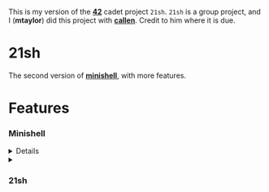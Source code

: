 This is my version of the **[42](https://www.42.us.org/)** cadet project `21sh`. `21sh` is a group project, and I (**mtaylor**) did this project with **[callen](https://github.com/MrChafeits)**. Credit to him where it is due.

# 21sh
The second version of **[minishell](https://github.com/motaylormo/minishell)**, with more features.

# Features
### Minishell
<details>

* The executable are those you can find in the paths indicated in the `PATH` variable
* You must deal correctly with the `PATH` and the environment
* You must implement a series of builtins:
	* `echo`
	* `cd`
	* `setenv`
	* `unsetenv`
	* `env`
	* `exit`
* You must manage expansions `$` and `~`
* Management of signals and in particular `ctrl-C`
* Management of execution rights in the `PATH`
</details>

<details><summary><h3>21sh</h3></summary>

* The `ctrl-D` and `ctrl-C` keys combination features for line edition and process execution
* The `;` command line separator
* Pipes `|`
* The 4 following redirections `<`, `>`, `<<`, and `>>`
* File descriptor aggregation
* A line edition feature using the `termcaps` library. You must at least manage the following features
	* Edit the line where the cursor is located
	* Move the cursor left and right to be able to edit the line at a specific location. Obviously new characters have to be inserted between the existing ones similarly to a classic shell.
	* Use up and down arrows to navigate through the command history which we will then be able to edit if we feel like it (the line, not the history)
	* Cut, copy, and/or paste all or part of a line using the key sequence you prefer.
	* Move directly by word towards the left or the right using `ctrl-LEFT` and `ctrl-RIGHT` or any other reasonable combination of keys.
	* Go directly to the beginning or the end of a line by pressing home and end.
	* Write AND edit a command over a few lines. In that case, we would love that `ctrl-UP` and `ctrl-DOWN` allow to go from one line to another in the command while remaining in the same column or otherwise the most appropriate column.
	* Completely manage quotes and double quotes, even on several lines (expansions excluded).

</details>
